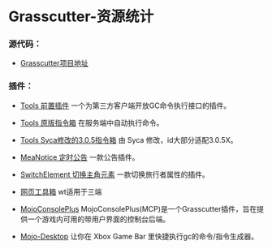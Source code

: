# Grasscutter-资源统计

### 源代码：

* [Grasscutter项目地址](https://github.com/Grasscutters/Grasscutter)

### 插件： 

* [Tools 前置插件](https://github.com/jie65535/gc-opencommand-plugin)   一个为第三方客户端开放GC命令执行接口的插件。


* [Tools 原版指令箱](https://github.com/jie65535/GrasscutterCommandGenerator)  在服务端中自动执行命令。

* [Tools Syca修改的3.0.5指令箱](https://github.com/TeyvatL/GrasscutterTool-3.0.5)  由 Syca 修改，id大部分适配3.0.5X。


* [MeaNotice 定时公告](https://github.com/Coooookies/Grasscutter-MeaNotice)     一款公告插件。


* [SwitchElement 切换主角元素](https://github.com/Penelopeep/SwitchElementTraveller)    一款切换旅行者属性的插件。


* [网页工具箱](https://github.com/liujiaqi7998/GrasscuttersWebDashboard)   wt适用于三端


* [MojoConsolePlus](https://github.com/gc-mojoconsole/gc-mojoconsole-backend)  MojoConsolePlus(MCP)是一个Grasscutter插件，旨在提供一个游戏内可用的带用户界面的控制台后端。


* [Mojo-Desktop](https://github.com/gc-toolkit/Mojo-Desktop)   让你在 Xbox Game Bar 里快捷执行gc的命令/指令生成器。

